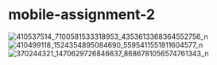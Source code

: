 # mobile-assignment-2
![410537514_7100581533318953_4353613368364552756_n](https://github.com/JESAN222/mobile-assignment-2/assets/106534725/204cdca4-e3a4-498e-a9fb-5e42d8b88e70)
![410499118_1524354895084690_5595411551811604577_n](https://github.com/JESAN222/mobile-assignment-2/assets/106534725/8e4e94ac-cae6-41ab-a79f-74eaf69186ff)
![370244321_1470629726846637_8686781056574761343_n](https://github.com/JESAN222/mobile-assignment-2/assets/106534725/3bc45a10-9655-46d0-9503-e84f1116e46c)

